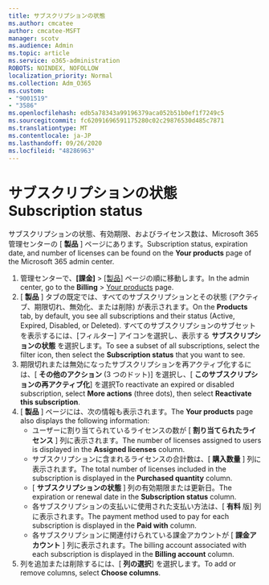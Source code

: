 ```yaml
---
title: サブスクリプションの状態
ms.author: cmcatee
author: cmcatee-MSFT
manager: scotv
ms.audience: Admin
ms.topic: article
ms.service: o365-administration
ROBOTS: NOINDEX, NOFOLLOW
localization_priority: Normal
ms.collection: Adm_O365
ms.custom:
- "9001519"
- "3586"
ms.openlocfilehash: edb5a78343a99196379aca052b51b0ef1f7249c5
ms.sourcegitcommit: fc62091696591175280c02c29876530d485c7871
ms.translationtype: MT
ms.contentlocale: ja-JP
ms.lasthandoff: 09/26/2020
ms.locfileid: "48286963"
---
```

# <a name="subscription-status"></a><span data-ttu-id="50df4-102">サブスクリプションの状態</span><span class="sxs-lookup"><span data-stu-id="50df4-102">Subscription status</span></span>

<span data-ttu-id="50df4-103">サブスクリプションの状態、有効期限、およびライセンス数は、Microsoft 365 管理センターの [ **製品** ] ページにあります。</span><span class="sxs-lookup"><span data-stu-id="50df4-103">Subscription status, expiration date, and number of licenses can be found on the **Your products** page of the Microsoft 365 admin center.</span></span>

1. <span data-ttu-id="50df4-104">管理センターで、**[課金]** > [[製品]](https://go.microsoft.com/fwlink/p/?linkid=842054) ページの順に移動します。</span><span class="sxs-lookup"><span data-stu-id="50df4-104">In the admin center, go to the **Billing** > [Your products](https://go.microsoft.com/fwlink/p/?linkid=842054) page.</span></span>
2. <span data-ttu-id="50df4-105">[ **製品** ] タブの既定では、すべてのサブスクリプションとその状態 (アクティブ、期限切れ、無効化、または削除) が表示されます。</span><span class="sxs-lookup"><span data-stu-id="50df4-105">On the **Products** tab, by default, you see all subscriptions and their status (Active, Expired, Disabled, or Deleted).</span></span> <span data-ttu-id="50df4-106">すべてのサブスクリプションのサブセットを表示するには、[フィルター] アイコンを選択し、表示する **サブスクリプションの状態** を選択します。</span><span class="sxs-lookup"><span data-stu-id="50df4-106">To see a subset of all subscriptions, select the filter icon, then select the **Subscription status** that you want to see.</span></span>
3. <span data-ttu-id="50df4-107">期限切れまたは無効になったサブスクリプションを再アクティブ化するには、[ **その他のアクション** (3 つのドット)] を選択し、[ **このサブスクリプションの再アクティブ化**] を選択</span><span class="sxs-lookup"><span data-stu-id="50df4-107">To reactivate an expired or disabled subscription, select **More actions** (three dots), then select **Reactivate this subscription**.</span></span>
4. <span data-ttu-id="50df4-108">[ **製品** ] ページには、次の情報も表示されます。</span><span class="sxs-lookup"><span data-stu-id="50df4-108">The **Your products** page also displays the following information:</span></span>
    - <span data-ttu-id="50df4-109">ユーザーに割り当てられているライセンスの数が [ **割り当てられたライセンス** ] 列に表示されます。</span><span class="sxs-lookup"><span data-stu-id="50df4-109">The number of licenses assigned to users is displayed in the **Assigned licenses** column.</span></span>
    - <span data-ttu-id="50df4-110">サブスクリプションに含まれるライセンスの合計数は、[ **購入数量** ] 列に表示されます。</span><span class="sxs-lookup"><span data-stu-id="50df4-110">The total number of licenses included in the subscription is displayed in the **Purchased quantity** column.</span></span>
    - <span data-ttu-id="50df4-111">[ **サブスクリプションの状態** ] 列の有効期限または更新日。</span><span class="sxs-lookup"><span data-stu-id="50df4-111">The expiration or renewal date in the **Subscription status** column.</span></span>
    - <span data-ttu-id="50df4-112">各サブスクリプションの支払いに使用された支払い方法は、[ **有料** 版] 列に表示されます。</span><span class="sxs-lookup"><span data-stu-id="50df4-112">The payment method used to pay for each subscription is displayed in the **Paid with** column.</span></span>
    - <span data-ttu-id="50df4-113">各サブスクリプションに関連付けられている課金アカウントが [ **課金アカウント** ] 列に表示されます。</span><span class="sxs-lookup"><span data-stu-id="50df4-113">The billing account associated with each subscription is displayed in the **Billing account** column.</span></span>
5. <span data-ttu-id="50df4-114">列を追加または削除するには、[ **列の選択**] を選択します。</span><span class="sxs-lookup"><span data-stu-id="50df4-114">To add or remove columns, select **Choose columns**.</span></span>